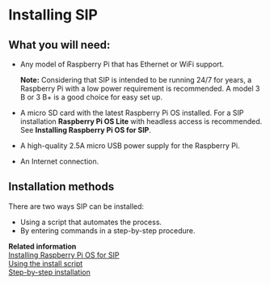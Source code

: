 # Installing SIP

## What you will need:

-   Any model of Raspberry Pi that has Ethernet or WiFi support.

    **Note:**
    Considering that SIP is intended to be running 24/7 for years, a Raspberry Pi with a low power requirement is recommended. A model 3 B or 3 B+ is a good choice for easy set up.

-   A micro SD card with the latest Raspberry Pi OS installed. For a SIP installation **Raspberry Pi OS Lite** with headless access is recommended. See **Installing Raspberry Pi OS for SIP**.
-   A high-quality 2.5A micro USB power supply for the Raspberry Pi.
-   An Internet connection.

## Installation methods

There are two ways SIP can be installed:  
-   Using a script that automates the process.
-   By entering commands in a step-by-step procedure.

**Related information**  
[Installing Raspberry Pi OS for SIP](./tasks/pi_os_for_sip)  
[Using the install script](./tasks/using_install.sh)  
[Step-by-step installation](./tasks/install_steps)
